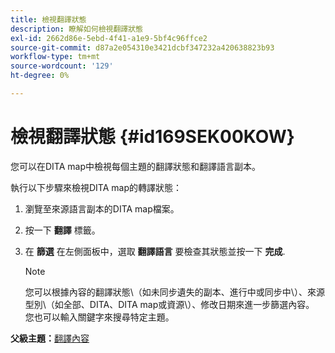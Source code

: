 ```yaml
---
title: 檢視翻譯狀態
description: 瞭解如何檢視翻譯狀態
exl-id: 2662d86e-5ebd-4f41-a1e9-5bf4c96ffce2
source-git-commit: d87a2e054310e3421dcbf347232a420638823b93
workflow-type: tm+mt
source-wordcount: '129'
ht-degree: 0%

---
```


# 檢視翻譯狀態 {#id169SEK00KOW}

您可以在DITA map中檢視每個主題的翻譯狀態和翻譯語言副本。

執行以下步驟來檢視DITA map的轉譯狀態：

1. 瀏覽至來源語言副本的DITA map檔案。
1. 按一下 **翻譯** 標籤。
1. 在 **篩選** 在左側面板中，選取 **翻譯語言** 要檢查其狀態並按一下 **完成**.

   >[!NOTE]
   >
   > 您可以根據內容的翻譯狀態\（如未同步遺失的副本、進行中或同步中\）、來源型別\（如全部、DITA、DITA map或資源\）、修改日期來進一步篩選內容。 您也可以輸入關鍵字來搜尋特定主題。

**父級主題：**[&#x200B;翻譯內容](translation.md)
